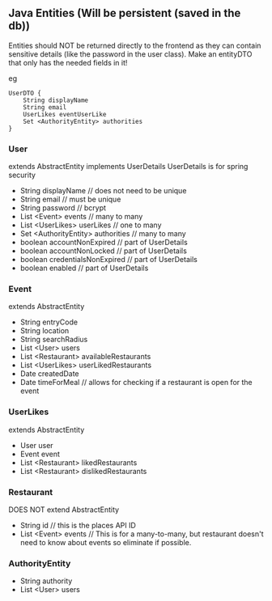 ## Java Entities (Will be persistent (saved in the db))

Entities should NOT be returned directly to the frontend as they can contain sensitive details (like the password in the user class). Make an entityDTO that only has the needed fields in it!

eg
```
UserDTO {
	String displayName
	String email
	UserLikes eventUserLike
	Set <AuthorityEntity> authorities
}
```

### User
extends AbstractEntity implements UserDetails    UserDetails is for spring security  

- String displayName    // does not need to be unique  
- String email    // must be unique  
- String password    // bcrypt  
- List \<Event\> events    // many to many  
- List \<UserLikes\> userLikes    // one to many  
- Set \<AuthorityEntity\> authorities    // many to many  
- boolean accountNonExpired    // part of UserDetails  
- boolean accountNonLocked    // part of UserDetails  
- boolean credentialsNonExpired    // part of UserDetails  
- boolean enabled    // part of UserDetails  

### Event
extends AbstractEntity  

- String entryCode  
- String location  
- String searchRadius  
- List \<User\> users  
- List \<Restaurant\> availableRestaurants  
- List \<UserLikes\> userLikedRestaurants
- Date createdDate  
- Date timeForMeal   // allows for checking if a restaurant is open for the event  

### UserLikes
extends AbstractEntity  

- User user  
- Event event  
- List \<Restaurant\> likedRestaurants  
- List \<Restaurant\> dislikedRestaurants  

### Restaurant
DOES NOT extend AbstractEntity  

- String id    // this is the places API ID
- List \<Event\> events    // This is for a many-to-many, but restaurant doesn't need to know about events so eliminate if possible.  

### AuthorityEntity
- String authority  
- List \<User\> users  
